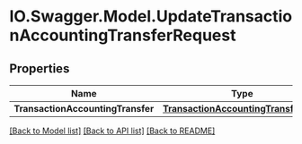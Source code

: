 # IO.Swagger.Model.UpdateTransactionAccountingTransferRequest
## Properties

Name | Type | Description | Notes
------------ | ------------- | ------------- | -------------
**TransactionAccountingTransfer** | [**TransactionAccountingTransferDTO**](TransactionAccountingTransferDTO.md) |  | 

[[Back to Model list]](../README.md#documentation-for-models) [[Back to API list]](../README.md#documentation-for-api-endpoints) [[Back to README]](../README.md)

